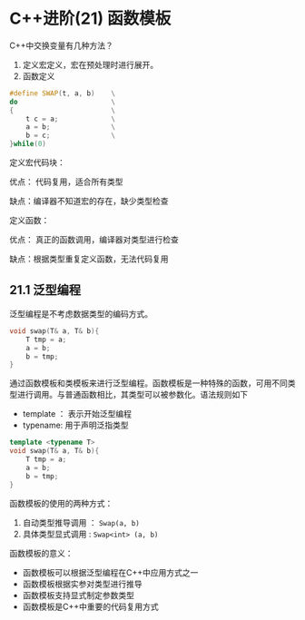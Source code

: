 # C++进阶(21) 函数模板

C++中交换变量有几种方法？

1. 定义宏定义，宏在预处理时进行展开。
2. 函数定义

```C++
#define SWAP(t, a, b)    \
do                       \
{                        \
    t c = a;             \
    a = b;               \
    b = c;               \
}while(0)
```



定义宏代码块：

优点： 代码复用，适合所有类型

缺点：编译器不知道宏的存在，缺少类型检查

定义函数：

优点： 真正的函数调用，编译器对类型进行检查

缺点：根据类型重复定义函数，无法代码复用

## 21.1 泛型编程

泛型编程是不考虑数据类型的编码方式。

```C++
void swap(T& a, T& b){
    T tmp = a;
    a = b;
    b = tmp;
}
```

通过函数模板和类模板来进行泛型编程。函数模板是一种特殊的函数，可用不同类型进行调用。与普通函数相比，其类型可以被参数化。语法规则如下

- template ： 表示开始泛型编程
- typename:  用于声明泛指类型

```C++
template <typename T> 
void swap(T& a, T& b){
    T tmp = a;
    a = b;
    b = tmp;
}
```

函数模板的使用的两种方式：

1. 自动类型推导调用  ： `Swap(a, b)`
2. 具体类型显式调用  :   `Swap<int> (a, b)`

函数模板的意义：

- 函数模板可以根据泛型编程在C++中应用方式之一
- 函数模板根据实参对类型进行推导
- 函数模板支持显式制定参数类型
- 函数模板是C++中重要的代码复用方式